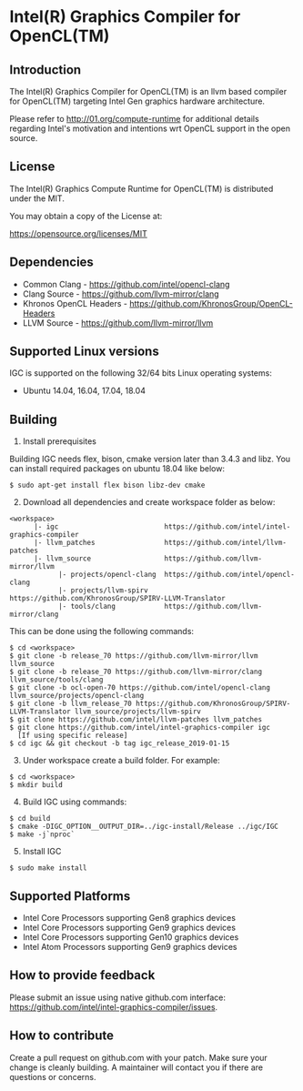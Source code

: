 # Intel(R) Graphics Compiler for OpenCL(TM)

## Introduction

The Intel(R) Graphics Compiler for OpenCL(TM) is an llvm based compiler for
OpenCL(TM) targeting Intel Gen graphics hardware architecture.

Please refer to http://01.org/compute-runtime for additional details regarding
 Intel's motivation and intentions wrt OpenCL support in the open source.


## License

The Intel(R) Graphics Compute Runtime for OpenCL(TM) is distributed under the MIT.

You may obtain a copy of the License at:

https://opensource.org/licenses/MIT

## Dependencies

* Common Clang - https://github.com/intel/opencl-clang
* Clang Source - https://github.com/llvm-mirror/clang
* Khronos OpenCL Headers - https://github.com/KhronosGroup/OpenCL-Headers
* LLVM Source -  https://github.com/llvm-mirror/llvm

## Supported Linux versions

IGC is supported on the following 32/64 bits Linux operating systems:

* Ubuntu 14.04, 16.04, 17.04, 18.04

## Building

1. Install prerequisites

Building IGC needs flex, bison, cmake version later than 3.4.3 and
 libz.  You can install required packages on ubuntu 18.04 like below:
```
$ sudo apt-get install flex bison libz-dev cmake
```

2. Download all dependencies and create workspace folder as below:
```
<workspace>
      |- igc                          https://github.com/intel/intel-graphics-compiler
      |- llvm_patches                 https://github.com/intel/llvm-patches
      |- llvm_source                  https://github.com/llvm-mirror/llvm
            |- projects/opencl-clang  https://github.com/intel/opencl-clang
            |- projects/llvm-spirv    https://github.com/KhronosGroup/SPIRV-LLVM-Translator
            |- tools/clang            https://github.com/llvm-mirror/clang
```

This can be done using the following commands:

```
$ cd <workspace>
$ git clone -b release_70 https://github.com/llvm-mirror/llvm llvm_source
$ git clone -b release_70 https://github.com/llvm-mirror/clang llvm_source/tools/clang
$ git clone -b ocl-open-70 https://github.com/intel/opencl-clang llvm_source/projects/opencl-clang
$ git clone -b llvm_release_70 https://github.com/KhronosGroup/SPIRV-LLVM-Translator llvm_source/projects/llvm-spirv
$ git clone https://github.com/intel/llvm-patches llvm_patches
$ git clone https://github.com/intel/intel-graphics-compiler igc
  [If using specific release]
$ cd igc && git checkout -b tag igc_release_2019-01-15
```


3. Under workspace create a build folder.  For example:
```
$ cd <workspace>
$ mkdir build
```

4. Build IGC using commands:
```
$ cd build
$ cmake -DIGC_OPTION__OUTPUT_DIR=../igc-install/Release ../igc/IGC
$ make -j`nproc`
```

5. Install IGC
```
$ sudo make install
```

## Supported Platforms

* Intel Core Processors supporting Gen8 graphics devices
* Intel Core Processors supporting Gen9 graphics devices
* Intel Core Processors supporting Gen10 graphics devices
* Intel Atom Processors supporting Gen9 graphics devices

## How to provide feedback
Please submit an issue using native github.com interface: https://github.com/intel/intel-graphics-compiler/issues.

## How to contribute

Create a pull request on github.com with your patch. Make sure your change is
cleanly building. A maintainer will contact you if there are questions or concerns.


